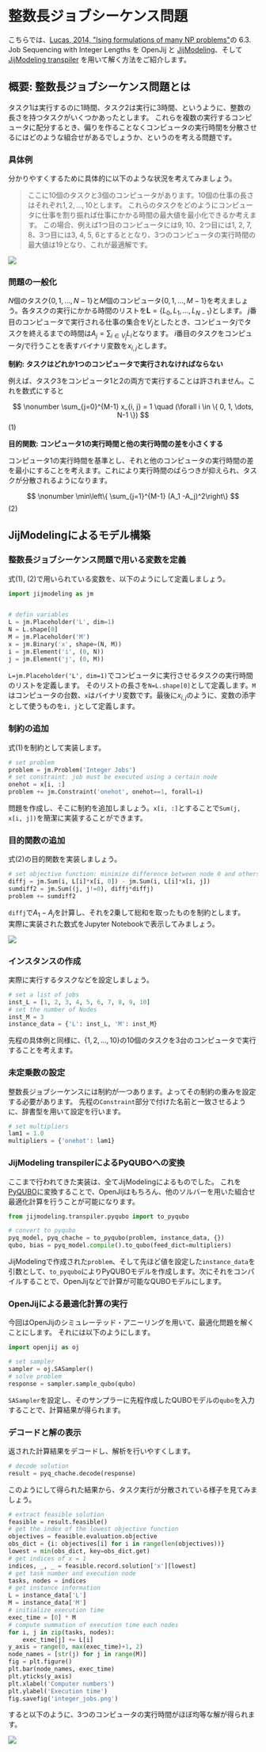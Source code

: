 # 整数長ジョブシーケンス問題

こちらでは、[Lucas, 2014, "Ising formulations of many NP problems"](https://doi.org/10.3389/fphy.2014.00005)の 6.3. Job Sequencing with Integer Lengths を OpenJij と [JijModeling](https://www.ref.documentation.jijzept.com/jijmodeling/)、そして[JijModeling transpiler](https://www.ref.documentation.jijzept.com/jijmodeling-transpiler/) を用いて解く方法をご紹介します。

## 概要: 整数長ジョブシーケンス問題とは

タスク1は実行するのに1時間、タスク2は実行に3時間、というように、整数の長さを持つタスクがいくつかあったとします。
これらを複数の実行するコンピュータに配分するとき、偏りを作ることなくコンピュータの実行時間を分散させるにはどのような組合せがあるでしょうか、というのを考える問題です。

### 具体例

分かりやすくするために具体的に以下のような状況を考えてみましょう。 

> ここに10個のタスクと3個のコンピュータがあります。10個の仕事の長さはそれぞれ$1, 2, \dots, 10$とします。
> これらのタスクをどのようにコンピュータに仕事を割り振れば仕事にかかる時間の最大値を最小化できるか考えます。
> この場合、例えば1つ目のコンピュータには9, 10、2つ目には1, 2, 7, 8、3つ目には3, 4, 5, 6とするととなり、3つのコンピュータの実行時間の最大値は19となり、これが最適解です。

![](../../../assets/integer_jobs_01.png)

### 問題の一般化

$N$個のタスク$\{0, 1, \dots, N-1\}$と$M$個のコンピュータ$\{0, 1, \dots, M-1\}$を考えましょう。各タスクの実行にかかる時間のリストを$\bm{L} = \{L_0, L_1, \dots, L_{N-1}\}$とします。
$j$番目のコンピュータで実行される仕事の集合を$V_j$としたとき、コンピュータ$j$でタスクを終えるまでの時間は$A_j = \sum_{i \in V_j} L_i$となります。
$i$番目のタスクをコンピュータ$j$で行うことを表すバイナリ変数を$x_{i, j}$とします。

**制約: タスクはどれか1つのコンピュータで実行されなければならない**

例えば、タスク3をコンピュータ1と2の両方で実行することは許されません。これを数式にすると

$$
\nonumber
\sum_{j=0}^{M-1} x_{i, j} = 1 \quad (\forall i \in \{ 0, 1, \dots, N-1 \})
$$ (1)

**目的関数: コンピュータ1の実行時間と他の実行時間の差を小さくする**

コンピュータ1の実行時間を基準とし、それと他のコンピュータの実行時間の差を最小にすることを考えます。これにより実行時間のばらつきが抑えられ、タスクが分散されるようになります。

$$
\nonumber
\min\left\{ \sum_{j=1}^{M-1} (A_1 -A_j)^2\right\} 
$$ (2)

## JijModelingによるモデル構築

### 整数長ジョブシーケンス問題で用いる変数を定義

式(1), (2)で用いられている変数を、以下のようにして定義しましょう。

```python
import jijmodeling as jm


# defin variables
L = jm.Placeholder('L', dim=1)
N = L.shape[0]
M = jm.Placeholder('M')
x = jm.Binary('x', shape=(N, M))
i = jm.Element('i', (0, N))
j = jm.Element('j', (0, M))
```

`L=jm.Placeholder('L', dim=1)`でコンピュータに実行させるタスクの実行時間のリストを定義します。
そのリストの長さを`N=L.shape[0]`として定義します。`M`はコンピュータの台数、`x`はバイナリ変数です。最後に$x_{i, j}$のように、変数の添字として使うものを`i, j`として定義します。

### 制約の追加

式(1)を制約として実装します。

```python
# set problem
problem = jm.Problem('Integer Jobs')
# set constraint: job must be executed using a certain node
onehot = x[i, :]
problem += jm.Constraint('onehot', onehot==1, forall=i)
```

問題を作成し、そこに制約を追加しましょう。`x[i, :]`とすることで`Sum(j, x[i, j])`を簡潔に実装することができます。

### 目的関数の追加

式(2)の目的関数を実装しましょう。

```python
# set objective function: minimize difference between node 0 and others
diffj = jm.Sum(i, L[i]*x[i, 0]) - jm.Sum(i, L[i]*x[i, j])
sumdiff2 = jm.Sum((j, j!=0), diffj*diffj)
problem += sumdiff2
```

`diffj`で$A_1 - A_j$を計算し、それを2乗して総和を取ったものを制約とします。  
実際に実装された数式をJupyter Notebookで表示してみましょう。

![](../../../assets/integer_jobs_02.png)

### インスタンスの作成

実際に実行するタスクなどを設定しましょう。

```python
# set a list of jobs
inst_L = [1, 2, 3, 4, 5, 6, 7, 8, 9, 10]
# set the number of Nodes
inst_M = 3
instance_data = {'L': inst_L, 'M': inst_M}
```

先程の具体例と同様に、$\{1, 2, \dots, 10\}$の10個のタスクを3台のコンピュータで実行することを考えます。

### 未定乗数の設定

整数長ジョブシーケンスには制約が一つあります。よってその制約の重みを設定する必要があります。
先程の`Constraint`部分で付けた名前と一致させるように、辞書型を用いて設定を行います。

```python
# set multipliers
lam1 = 1.0
multipliers = {'onehot': lam1}    
```

### JijModeling transpilerによるPyQUBOへの変換

ここまで行われてきた実装は、全てJijModelingによるものでした。
これを[PyQUBO](https://pyqubo.readthedocs.io/en/latest/)に変換することで、OpenJijはもちろん、他のソルバーを用いた組合せ最適化計算を行うことが可能になります。

```python
from jijmodeling.transpiler.pyqubo import to_pyqubo

# convert to pyqubo
pyq_model, pyq_chache = to_pyqubo(problem, instance_data, {})
qubo, bias = pyq_model.compile().to_qubo(feed_dict=multipliers)
```

JijModelingで作成された`problem`、そして先ほど値を設定した`instance_data`を引数として、`to_pyqubo`によりPyQUBOモデルを作成します。次にそれをコンパイルすることで、OpenJijなどで計算が可能なQUBOモデルにします。

### OpenJijによる最適化計算の実行

今回はOpenJijのシミュレーテッド・アニーリングを用いて、最適化問題を解くことにします。
それには以下のようにします。

```python
import openjij as oj

# set sampler
sampler = oj.SASampler()
# solve problem
response = sampler.sample_qubo(qubo)
```    

`SASampler`を設定し、そのサンプラーに先程作成したQUBOモデルの`qubo`を入力することで、計算結果が得られます。

### デコードと解の表示

返された計算結果をデコードし、解析を行いやすくします。

```python
# decode solution
result = pyq_chache.decode(response)
```

このようにして得られた結果から、タスク実行が分散されている様子を見てみましょう。

```python
# extract feasible solution
feasible = result.feasible()
# get the index of the lowest objective function
objectives = feasible.evaluation.objective
obs_dict = {i: objectives[i] for i in range(len(objectives))}
lowest = min(obs_dict, key=obs_dict.get)
# get indices of x = 1
indices, _, _ = feasible.record.solution['x'][lowest]
# get task number and execution node
tasks, nodes = indices
# get instance information
L = instance_data['L']
M = instance_data['M']
# initialize execution time
exec_time = [0] * M
# compute summation of execution time each nodes
for i, j in zip(tasks, nodes):
    exec_time[j] += L[i]
y_axis = range(0, max(exec_time)+1, 2)
node_names = [str(j) for j in range(M)]
fig = plt.figure()
plt.bar(node_names, exec_time)
plt.yticks(y_axis)
plt.xlabel('Computer numbers')
plt.ylabel('Execution time')
fig.savefig('integer_jobs.png')
```

すると以下のように、3つのコンピュータの実行時間がほぼ均等な解が得られます。

![](../../../assets/integer_jobs_03.png)
